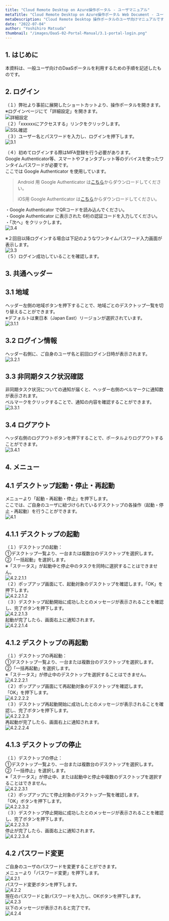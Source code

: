 ```yaml
---
title: "Cloud Remote Desktop on Azure操作ポータル - ユーザマニュアル"
metaTitle: "Cloud Remote Desktop on Azure操作ポータル Web Document - ユーザマニュアル"
metaDescription: "Cloud Remote Desktop 操作ポータルのユーザ向けマニュアルです。"
date: "2022-07-04"
author: "Yoshihiro Matsuda"
thumbnail: "/images/DaaS-02-Portal-Manual/3.1-portal-login.png"
---
```


## 1. はじめに
本資料は、一般ユーザ向けのDaaSポータルを利用するための手順を記述したものです。  
## 2. ログイン
（１）弊社より事前に展開したショートカットより、操作ポータルを開きます。  
※ログインページにて「詳細設定」を開きます。  
 ![詳細設定](https://raw.githubusercontent.com/sbopsv/cloud-tech/master/content/DaaS/images/DaaS-03-RemoteGateway-AdminManual/1/2.png "詳細設定")  
（２）「xxxxxxにアクセスする」リンクをクリックします。  
 ![SSL確認](https://raw.githubusercontent.com/sbopsv/cloud-tech/master/content/DaaS/images/DaaS-03-RemoteGateway-AdminManual/1/3.png "SSL確認")   
（３）ユーザー名とパスワードを入力し、ログインを押下します。  
![3.1](https://raw.githubusercontent.com/sbopsv/cloud-tech/master/content/DaaS/images/DaaS-04-Portal-AdminManual/3.1-portal-login.png)  

（４）初めてログインする際はMFA登録を行う必要があります。  
Google Authenticator等、スマートやフォンタブレット等のデバイスを使ったワンタイムパスワードが必要です。  
ここでは Google Authenticator を使用しています。  
> Android 用 Google Authenticator は[こちら](https://play.google.com/store/apps/details?id=com.google.android.apps.authenticator2)からダウンロードしてください。
>
> iOS用 Google Authenticator は[こちら](https://apps.apple.com/app/google-authenticator/id388497605)からダウンロードしてください。  

・Google Authenticator でQRコードを読み込んでください。  
・Google Authenticator に表示された 6桁の認証コードを入力してください。  
・「次へ」をクリックします。  
![3.4](https://raw.githubusercontent.com/sbopsv/cloud-tech/master/content/DaaS/images/DaaS-02-Portal-Manual/3.4-mfa-regi.png)  

※２回目以降ログインする場合は下記のようなワンタイムパスワード入力画面が表示します。  
![3.3](https://raw.githubusercontent.com/sbopsv/cloud-tech/master/content/DaaS/images/DaaS-02-Portal-Manual/3.3-mfa-login.png)  
（５）ログイン成功していることを確認します。  
## 3. 共通ヘッダー
## 3.1 地域
ヘッダー左側の地域ボタンを押下することで、地域ごとのデスクトップ一覧を切り替えることができます。  
※デフォルトは東日本（Japan East）リージョンが選択されています。  
![3.1.1](https://raw.githubusercontent.com/sbopsv/cloud-tech/master/content/DaaS/images/DaaS-04-Portal-AdminManual/3.1.1-region.png)  
## 3.2 ログイン情報
ヘッダー右側に、ご自身のユーザ名と前回ログイン日時が表示されます。  
![3.2.1](https://raw.githubusercontent.com/sbopsv/cloud-tech/master/content/DaaS/images/DaaS-04-Portal-AdminManual/3.2.1-logon-time.png)  
## 3.3 非同期タスク状況確認
非同期タスク状況についての通知が届くと、ヘッダー右側のベルマークに通知数が表示されます。  
ベルマークをクリックすることで、通知の内容を確認することができます。  
![3.3.1](https://raw.githubusercontent.com/sbopsv/cloud-tech/master/content/DaaS/images/DaaS-04-Portal-AdminManual/3.3.1-notification1.png)  
## 3.4 ログアウト
ヘッダ右側のログアウトボタンを押下することで、ポータルよりログアウトすることができます。  
![3.4.1](https://raw.githubusercontent.com/sbopsv/cloud-tech/master/content/DaaS/images/DaaS-02-Portal-Manual/4.1.3-logout.png)  

## 4. メニュー
## 4.1 デスクトップ起動・停止・再起動
メニューより「起動・再起動・停止」を押下します。  
ここでは、ご自身のユーザに紐づけられているデスクトップの各操作（起動・停止・再起動）を行うことができます。  
![4.1](https://raw.githubusercontent.com/sbopsv/cloud-tech/master/content/DaaS/images/DaaS-05-Portal-UserManual/4.1-desktop-menu.png)  
## 4.1.1 デスクトップの起動
（１）デスクトップの起動：  
①デスクトップ一覧より、一台または複数台のデスクトップを選択します。  
②「一括起動」を選択します。  
※「ステータス」が起動中と停止中のタスクを同時に選択することはできません。  
![4.2.2.1.1](https://raw.githubusercontent.com/sbopsv/cloud-tech/master/content/DaaS/images/DaaS-04-Portal-AdminManual/4.2.2.1.1-desktop-start.png)  
（２）ポップアップ画面にて、起動対象のデスクトップを確認します。「OK」を押下します。  
![4.2.2.1.2](https://raw.githubusercontent.com/sbopsv/cloud-tech/master/content/DaaS/images/DaaS-04-Portal-AdminManual/4.2.2.1.2-desktop-start-confirm.png)  
（３）デスクトップ起動開始に成功したとのメッセージが表示されることを確認し、完了ボタンを押下します。  
![4.2.2.1.3](https://raw.githubusercontent.com/sbopsv/cloud-tech/master/content/DaaS/images/DaaS-04-Portal-AdminManual/4.2.2.1.3-desktop-start-success.png)  
起動が完了したら、画面右上に通知されます。  
![4.2.2.1.4](https://raw.githubusercontent.com/sbopsv/cloud-tech/master/content/DaaS/images/DaaS-04-Portal-AdminManual/4.2.2.1.4-start-complete-notice.png)  
## 4.1.2 デスクトップの再起動
（１）デスクトップの再起動：  
①デスクトップ一覧より、一台または複数台のデスクトップを選択します。  
②「一括再起動」を選択します。  
※「ステータス」が停止中のデスクトップを選択することはできません。  
![4.2.2.2.1](https://raw.githubusercontent.com/sbopsv/cloud-tech/master/content/DaaS/images/DaaS-04-Portal-AdminManual/4.2.2.2.1-desktop-restart.png)  
（２）ポップアップ画面にて再起動対象のデスクトップを確認します。  
「OK」を押下します。  
![4.2.2.2.2](https://raw.githubusercontent.com/sbopsv/cloud-tech/master/content/DaaS/images/DaaS-04-Portal-AdminManual/4.2.2.2.2-desktop-restart-confirm.png)  
（３）デスクトップ再起動開始に成功したとのメッセージが表示されることを確認し、完了ボタンを押下します。  
![4.2.2.2.3](https://raw.githubusercontent.com/sbopsv/cloud-tech/master/content/DaaS/images/DaaS-04-Portal-AdminManual/4.2.2.2.3-desktop-restart-success.png)  
再起動が完了したら、画面右上に通知されます。  
![4.2.2.2.4](https://raw.githubusercontent.com/sbopsv/cloud-tech/master/content/DaaS/images/DaaS-04-Portal-AdminManual/4.2.2.2.4-restart-complete-notice.png)  
## 4.1.3 デスクトップの停止
（１）デスクトップの停止：  
①デスクトップ一覧より、一台または複数台のデスクトップを選択します。  
②「一括停止」を選択します。  
※「ステータス」が停止中、または起動中と停止中複数のデスクトップを選択することはできません。  
![4.2.2.3.1](https://raw.githubusercontent.com/sbopsv/cloud-tech/master/content/DaaS/images/DaaS-04-Portal-AdminManual/4.2.2.3.1-desktop-stop.png)  
（２）ポップアップにて停止対象のデスクトップ一覧を確認します。  
「OK」ボタンを押下します。  
![4.2.2.3.2](https://raw.githubusercontent.com/sbopsv/cloud-tech/master/content/DaaS/images/DaaS-04-Portal-AdminManual/4.2.2.3.2-desktop-stop-confirm.png)  
（３）デスクトップ停止開始に成功したとのメッセージが表示されることを確認し、完了ボタンを押下します。  
![4.2.2.3.3](https://raw.githubusercontent.com/sbopsv/cloud-tech/master/content/DaaS/images/DaaS-04-Portal-AdminManual/4.2.2.3.3-desktop-stop-success.png)  
停止が完了したら、画面右上に通知されます。  
![4.2.2.3.4](https://raw.githubusercontent.com/sbopsv/cloud-tech/master/content/DaaS/images/DaaS-04-Portal-AdminManual/4.2.2.3.4-stop-complete-notice.png)  
## 4.2 パスワード変更
ご自身のユーザのパスワードを変更することができます。  
メニューより「パスワード変更」を押下します。  
![4.2.1](https://raw.githubusercontent.com/sbopsv/cloud-tech/master/content/DaaS/images/DaaS-05-Portal-UserManual/4.2.1-change-password.png)  
パスワード変更ボタンを押下します。  
![4.2.2](https://raw.githubusercontent.com/sbopsv/cloud-tech/master/content/DaaS/images/DaaS-05-Portal-UserManual/4.2.2-change-password.png)  
現在のパスワードと新パスワードを入力し、OKボタンを押下します。  
![4.2.3](https://raw.githubusercontent.com/sbopsv/cloud-tech/master/content/DaaS/images/DaaS-05-Portal-UserManual/4.2.3-change-password-form.png)  
以下のメッセージが表示されると完了です。  
![4.2.4](https://raw.githubusercontent.com/sbopsv/cloud-tech/master/content/DaaS/images/DaaS-05-Portal-UserManual/4.2.4-change-password-complete.png)  